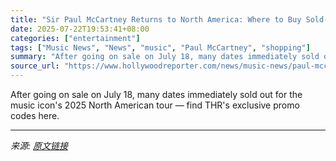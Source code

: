 ```yaml
---
title: "Sir Paul McCartney Returns to North America: Where to Buy Sold-Out Got Back Tour 2025 Tickets Online"
date: 2025-07-22T19:53:41+08:00
categories: ["entertainment"]
tags: ["Music News", "News", "music", "Paul McCartney", "shopping"]
summary: "After going on sale on July 18, many dates immediately sold out for the music icon's 2025 North American tour — find THR's exclusive promo codes here."
source_url: "https://www.hollywoodreporter.com/news/music-news/paul-mccartney-got-back-tour-tickets-online-discount-codes-1236325786/"
---
```


After going on sale on July 18, many dates immediately sold out for the music icon's 2025 North American tour — find THR's exclusive promo codes here.

---

*来源: [原文链接](https://www.hollywoodreporter.com/news/music-news/paul-mccartney-got-back-tour-tickets-online-discount-codes-1236325786/)*
